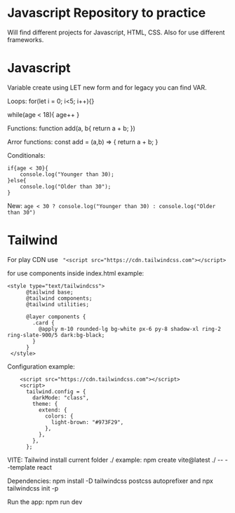 # Javascript Repository to practice

Will find different projects for Javascript, HTML, CSS.
Also for use different frameworks.

# Javascript

Variable create using LET new form and for legacy you can find VAR.

Loops: for(let i = 0; i<5; i++){}

while(age < 18){
age++
}

Functions:
function add(a, b{
return a + b;
})

Arror functions:
const add = (a,b) => {
return a + b;
}

Conditionals:

```
if{age < 30}{
    console.log("Younger than 30);
}else{
    console.log("Older than 30");
}
```

New:
`age < 30 ? console.log("Younger than 30) : console.log("Older than 30")`

# Tailwind

For play CDN use ` "<script src="https://cdn.tailwindcss.com"></script>`

for use components inside index.html example:

```
<style type="text/tailwindcss">
      @tailwind base;
      @tailwind components;
      @tailwind utilities;

      @layer components {
        .card {
          @apply m-10 rounded-lg bg-white px-6 py-8 shadow-xl ring-2 ring-slate-900/5 dark:bg-black;
        }
      }
 </style>
```

Configuration example:

```
    <script src="https://cdn.tailwindcss.com"></script>
    <script>
      tailwind.config = {
        darkMode: "class",
        theme: {
          extend: {
            colors: {
              light-brown: "#973F29",
            },
          },
        },
      };
```

VITE: Tailwind install current folder ./ example: npm create vite@latest ./ -- --template react

Dependencies: npm install -D tailwindcss postcss autoprefixer and npx tailwindcss init -p

Run the app: npm run dev
